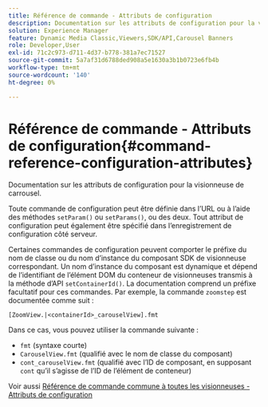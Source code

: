 ```yaml
---
title: Référence de commande - Attributs de configuration
description: Documentation sur les attributs de configuration pour la visionneuse de carrousel.
solution: Experience Manager
feature: Dynamic Media Classic,Viewers,SDK/API,Carousel Banners
role: Developer,User
exl-id: 71c2c973-d711-4d37-b778-381a7ec71527
source-git-commit: 5a7af31d6788ded908a5e1630a3b1b0723e6fb4b
workflow-type: tm+mt
source-wordcount: '140'
ht-degree: 0%

---
```


# Référence de commande - Attributs de configuration{#command-reference-configuration-attributes}

Documentation sur les attributs de configuration pour la visionneuse de carrousel.

Toute commande de configuration peut être définie dans l’URL ou à l’aide des méthodes `setParam()` ou `setParams()`, ou des deux. Tout attribut de configuration peut également être spécifié dans l’enregistrement de configuration côté serveur.

Certaines commandes de configuration peuvent comporter le préfixe du nom de classe ou du nom d’instance du composant SDK de visionneuse correspondant. Un nom d’instance du composant est dynamique et dépend de l’identifiant de l’élément DOM du conteneur de visionneuses transmis à la méthode d’API `setContainerId()`. La documentation comprend un préfixe facultatif pour ces commandes. Par exemple, la commande `zoomstep` est documentée comme suit :

`[ZoomView.|<containerId>_carouselView].fmt`

Dans ce cas, vous pouvez utiliser la commande suivante :

* `fmt` (syntaxe courte)
* `CarouselView.fmt` (qualifié avec le nom de classe du composant)
* `cont_carouselView.fmt` (qualifié avec l’ID de composant, en supposant  `cont` qu’il s’agisse de l’ID de l’élément de conteneur)

Voir aussi [Référence de commande commune à toutes les visionneuses - Attributs de configuration](../../../r-html5-viewer-20-cmdref-configattrib/r-html5-viewer-20-cmdref-configattrib.md#concept-850e0f2c49b949deb7cfbfd330d329bd)
